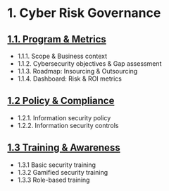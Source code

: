 # 1. Cyber Risk Governance

## [1.1. Program & Metrics](1-1-program-and-metrics.md)

* 1.1.1. Scope & Business context 
* 1.1.2. Cybersecurity objectives & Gap assessment 
* 1.1.3. Roadmap: Insourcing & Outsourcing 
* 1.1.4. Dashboard: Risk & ROI metrics

## [1.2 Policy & Compliance](1-2-policy-and-compliance.md)

* 1.2.1. Information security policy
* 1.2.2. Information security controls

## [1.3 Training & Awareness](1-3-training-and-awareness.md)

* 1.3.1 Basic security training
* 1.3.2 Gamified security training
* 1.3.3 Role-based training


